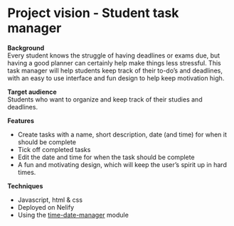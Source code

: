 # Project vision - Student task manager

**Background**  
Every student knows the struggle of having deadlines or exams due, but having a good planner can certainly help make things less stressful. This task manager will help students keep track of their to-do’s and deadlines, with an easy to use interface and fun design to help keep motivation high.

**Target audience**  
Students who want to organize and keep track of their studies and deadlines.

**Features**  
- Create tasks with a name, short description, date (and time) for when it should be complete
- Tick off completed tasks
- Edit the date and time for when the task should be complete
- A fun and motivating design, which will keep the user’s spirit up in hard times.

**Techniques**
- Javascript, html & css
- Deployed on Nelify
- Using the [time-date-manager](https://www.npmjs.com/package/time-date-manager) module
